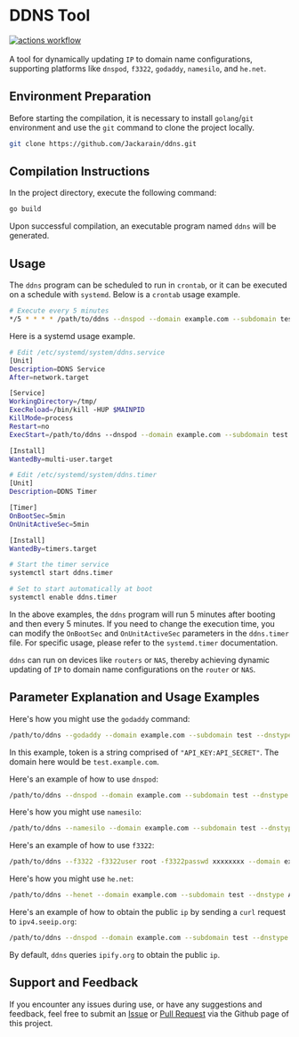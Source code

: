 # DDNS Tool
[![actions workflow](https://github.com/Jackarain/ddns/actions/workflows/go.yml/badge.svg)](https://github.com/Jackarain/ddns/actions)
\
\
A tool for dynamically updating `IP` to domain name configurations, supporting platforms like `dnspod`, `f3322`, `godaddy`, `namesilo`, and `he.net`.

## Environment Preparation

Before starting the compilation, it is necessary to install `golang`/`git` environment and use the `git` command to clone the project locally.

```bash
git clone https://github.com/Jackarain/ddns.git
```

## Compilation Instructions

In the project directory, execute the following command:

```bash
go build
```
Upon successful compilation, an executable program named `ddns` will be generated.

## Usage

The `ddns` program can be scheduled to run in `crontab`, or it can be executed on a schedule with `systemd`. Below is a `crontab` usage example.

```bash
# Execute every 5 minutes
*/5 * * * * /path/to/ddns --dnspod --domain example.com --subdomain test --dnstype AAAA --token "1111111:123123123"
```

Here is a systemd usage example.

```bash
# Edit /etc/systemd/system/ddns.service
[Unit]
Description=DDNS Service
After=network.target

[Service]
WorkingDirectory=/tmp/
ExecReload=/bin/kill -HUP $MAINPID
KillMode=process
Restart=no
ExecStart=/path/to/ddns --dnspod --domain example.com --subdomain test --dnstype AAAA --token "1111111:123123123"

[Install]
WantedBy=multi-user.target
```

```bash
# Edit /etc/systemd/system/ddns.timer
[Unit]
Description=DDNS Timer

[Timer]
OnBootSec=5min
OnUnitActiveSec=5min

[Install]
WantedBy=timers.target
```

```bash
# Start the timer service
systemctl start ddns.timer

# Set to start automatically at boot
systemctl enable ddns.timer
```

In the above examples, the `ddns` program will run 5 minutes after booting and then every 5 minutes. If you need to change the execution time, you can modify the `OnBootSec` and `OnUnitActiveSec` parameters in the `ddns.timer` file. For specific usage, please refer to the `systemd.timer` documentation.

`ddns` can run on devices like `routers` or `NAS`, thereby achieving dynamic updating of `IP` to domain name configurations on the `router` or `NAS`.

## Parameter Explanation and Usage Examples

Here's how you might use the `godaddy` command:

```bash
/path/to/ddns --godaddy --domain example.com --subdomain test --dnstype AAAA --token "1111111:123123123"
```
In this example, token is a string comprised of `"API_KEY:API_SECRET"`. The domain here would be `test.example.com`.

Here's an example of how to use `dnspod`:

```bash
/path/to/ddns --dnspod --domain example.com --subdomain test --dnstype AAAA --token "1111111:123123123"
```

Here's how you might use `namesilo`:

```bash
/path/to/ddns --namesilo --domain example.com --subdomain test --dnstype AAAA --token "1111111123123123"
```

Here's an example of how to use `f3322`:

```bash
/path/to/ddns --f3322 -f3322user root -f3322passwd xxxxxxxx --domain example.f3322.net
```

Here's how you might use `he.net`:

```bash
/path/to/ddns --henet --domain example.com --subdomain test --dnstype AAAA --token "A6z56I89bUghPk8h"
```

Here's an example of how to obtain the public `ip` by sending a `curl` request to `ipv4.seeip.org`:

```bash
/path/to/ddns --dnspod --domain example.com --subdomain test --dnstype A --token "1111111:123123123" --command "curl https://ipv4.seeip.org"
```

By default, `ddns` queries `ipify.org` to obtain the public `ip`.


## Support and Feedback

If you encounter any issues during use, or have any suggestions and feedback, feel free to submit an [Issue](https://github.com/Jackarain/ddns/issues) or [Pull Request](https://github.com/Jackarain/ddns/pulls) via the Github page of this project.
